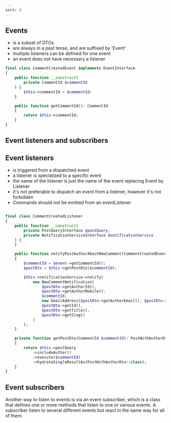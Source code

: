 ```yaml
---
sort: 8
---
```


## Events

- is a subset of DTOs
- are always in a past tense, and are suffixed by 'Event'
- multiple listeners can be defined for one event
- an event does not have necessary a listener

```php
final class CommentCreatedEvent implements EventInterface
{
    public function __construct(
        private CommentId $commentId
    ) {
        $this->commentId = $commentId;
    }

    public function getCommentId(): CommentId
    {
        return $this->commentId;
    }
}

```

## Event listeners and subscribers

## Event listeners

- is triggered from a dispatched event
- a listener is specialized to a specific event
- the name of the listener is just the name of the event replacing Event by Listener
- it's not preferable to dispatch an event from a listener, however it's not forbidden
- Commands should not be emitted from an eventListener

```php

final class CommentCreatedListener
{
    public function __construct(
        private PostQueryInterface $postQuery,
        private NotificationServiceInterface $notificationService
    ) {
    }

    public function notifyPostAuthorAboutNewComment(CommentCreatedEvent $event): void
    {
        $commentId = $event->getCommentId();
        $postDto = $this->getPostDto($commentId);

        $this->notificationService->notify(
            new NewCommentNotification(
                $postDto->getAuthorId(),
                $postDto->getAuthorMobile(),
                $commentId,
                new EmailAddress($postDto->getAuthorEmail(), $postDto->getAuthorFullName()),
                $postDto->getId(),
                $postDto->getTitle(),
                $postDto->getSlug()
            )
        );
    }

    private function getPostDto(CommentId $commentId): PostWithAuthorDto
    {
        return $this->postQuery
            ->includeAuthor()
            ->execute($commentId)
            ->hydrateSingleResultAs(PostWithAuthorDto::class);
    }
}

```

## Event subscribers

Another way to listen to events is via an event subscriber, which is a class that defines one or more methods that listen to one or various events. A subscriber listen to several different events but react in the same way for all of them.



